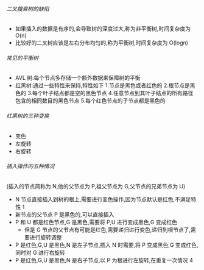 ###### 二叉搜索树的缺陷

- 如果插入的数据是有序的,会导致树的深度过大,称为非平衡树,时间复杂度为 O(n)
- 比较好的二叉树应该是左右分布均匀的,称为平衡树,时间复杂度为 O(logn)

###### 常见的平衡树

- AVL 树:每个节点多存储一个额外数据来保障树的平衡
- 红黑树:通过一些特性来保持,特性如下 1.节点是黑色或者红色的 2.根节点是黑色的 3.每个叶子结点都是空的黑色节点 4.任意节点到其叶子结点的所有路径包含的相同数目的黑色节点 5.每个红色节点的子节点都是黑色的

###### 红黑树的三种变换

- 变色
- 左旋转
- 右旋转

###### 插入操作的五种情况

(插入的节点简称为 N,他的父节点为 P,祖父节点为 G,父节点的兄弟节点为 U)

- N 节点直接插入到树的根上,需要进行变色操作,因为节点默认是红色,不满足特性 1
- 新节点的父节点 P 是黑色的,可以直接插入
- P 和 U 都是红色节点,G 是黑色,需要将 P,U 进行变成黑色,G 变成红色
  - 但是 G 节点的父节点有可能是红色,需要递归进行变色,递归到根节点了,需要进行旋转调整
- P 是红色,G,U 是黑色,N 是左子节点,插入 N 时需要,将 P 变成黑色,G 变成红色,同时对 G 进行右旋转
- P 是红色,G,U 是黑色,N 是右子节点,以 P 为根进行左旋转,在重复一次情况 4
